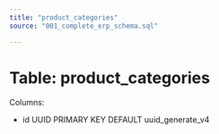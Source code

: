 ```yaml
---
title: "product_categories"
source: "001_complete_erp_schema.sql"

---
```


# Table: product_categories

Columns:

- id UUID PRIMARY KEY DEFAULT uuid_generate_v4
